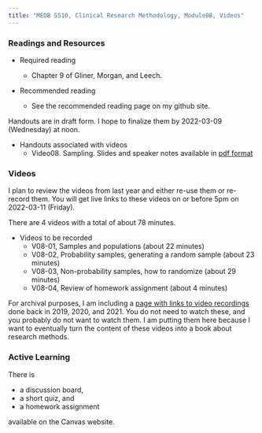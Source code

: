 ```yaml
---
title: "MEDB 5510, Clinical Research Methodology, Module08, Videos"
---
```


### Readings and Resources

+ Required reading
  + Chapter 9 of Gliner, Morgan, and Leech.

+ Recommended reading
  + See the recommended reading page on my github site.

Handouts are in draft form. I hope to finalize them by 2022-03-09 (Wednesday) at noon.

+ Handouts associated with videos
  + Video08. Sampling. Slides and speaker notes available in [pdf format][git1]

### Videos

I plan to review the videos from last year and either re-use them or re-record them. You will get live links to these videos on or before 5pm on 2022-03-11 (Friday).

There are 4 videos with a total of about 78 minutes.

+ Videos to be recorded
  + V08-01, Samples and populations (about 22 minutes)
  + V08-02, Probability samples, generating a random sample (about 23 minutes)
  + V08-03, Non-probability samples, how to randomize (about 29 minutes)
  + V08-04, Review of homework assignment (about 4 minutes)

For archival purposes, I am including a [page with links to video recordings][git0] done back in 2019, 2020, and 2021. You do not need to watch these, and you probably do not want to watch them. I am putting them here because I want to eventually turn the content of these videos into a book about research methods.

### Active Learning

There is

+ a discussion board,
+ a short quiz, and
+ a homework assignment

available on the Canvas website.

[git0]: https://github.com/pmean/classes/blob/master/clinical-research-methodology/modules/5510-99-videos.md
[git1]: https://github.com/pmean/classes/blob/master/clinical-research-methodology/results/video06-slides-and-speaker-notes.pdf
